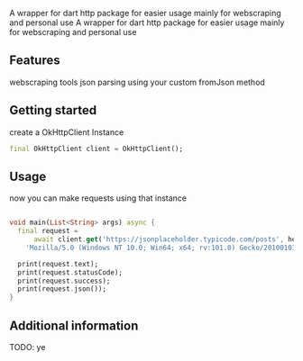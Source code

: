 <!-- 
This README describes the package. If you publish this package to pub.dev,
this README's contents appear on the landing page for your package.

For information about how to write a good package README, see the guide for
[writing package pages](https://dart.dev/guides/libraries/writing-package-pages). 

For general information about developing packages, see the Dart guide for
[creating packages](https://dart.dev/guides/libraries/create-library-packages)
and the Flutter guide for
[developing packages and plugins](https://flutter.dev/developing-packages). 
-->

A wrapper for dart http package for easier usage mainly for webscraping and personal use
A wrapper for dart http package for easier usage mainly for webscraping and personal use

## Features

webscraping tools
json parsing using your custom fromJson method

## Getting started

create a OkHttpClient Instance

```dart
final OkHttpClient client = OkHttpClient();
```

## Usage


now you can make requests using that instance

```dart

void main(List<String> args) async {
  final request =
      await client.get('https://jsonplaceholder.typicode.com/posts', headers: {'User-Agent':
	'Mozilla/5.0 (Windows NT 10.0; Win64; x64; rv:101.0) Gecko/20100101 Firefox/101.0'});

  print(request.text);
  print(request.statusCode);
  print(request.success);
  print(request.json());
}
```

## Additional information

TODO: ye
